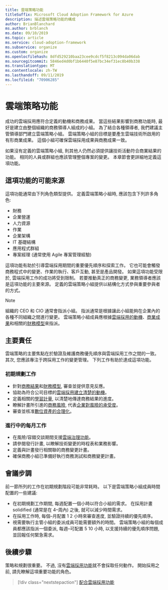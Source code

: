 ```yaml
---
title: 雲端策略功能
titleSuffix: Microsoft Cloud Adoption Framework for Azure
description: 描述雲端策略功能的構成
author: BrianBlanchard
ms.author: brblanch
ms.date: 09/10/2019
ms.topic: article
ms.service: cloud-adoption-framework
ms.subservice: organize
ms.custom: organize
ms.openlocfilehash: 8dfd529210baa23cee9cdcf5f8213c094da06dab
ms.sourcegitcommit: 5846ed4d0bf1b6440f5e87bc34ef31ec8b40b338
ms.translationtype: MT
ms.contentlocale: zh-TW
ms.lasthandoff: 09/11/2019
ms.locfileid: "70906285"
---
```

# <a name="cloud-strategy-capabilities"></a>雲端策略功能

成功的雲端採用應符合定義的動機和商務成果。 當這些結果影響到商務功能時, 最好是建立由整個組織的商務領導人組成的小組。 為了結合各種領導者, 我們建議主管領導部門建立雲端策略小組。 雲端策略小組的目標是要產生雲端技術所啟用的有形商業成果。 這個小組可確保雲端採用成果與商務成果一致。

如果沒有定義的雲端策略小組, 則其他人仍然必須提供讓技術活動符合商業結果的功能。 相同的人員或群組也應該管理整個專案的變更。 本章節會更詳細地定義這項功能。

## <a name="possible-sources-for-this-capability"></a>這項功能的可能來源

這項功能通常由下列角色類型提供。 定義雲端策略小組時, 應該包含下列許多角色:

- 財務
- 企業營運
- 人力資源
- 作業
- 企業架構
- IT 基礎結構
- 應用程式群組
- 專案經理 (通常使用 Agile 專案管理經驗)

這項功能有助於引導雲端採用期間的重要優先順序和探索工作。 它也可能會觸發商務程式中的變更、作業的執行、客戶互動, 甚至是產品開發。 如果這項功能受限於, 雲端採用工作的成功將受到限制。 若要推動真正的商務變更, 業務領導者應該是這項功能的主要來源。 定義的雲端策略小組提供以結構化方式參與重要參與者的方式。

> [!NOTE]
> 組織的 CEO 和 CIO 通常會指派小組。 指派通常是根據讓此小組能夠在企業內的各種不同組織之間進行變更。 雲端策略小組成員應根據[雲端採用的動機](../business-strategy/motivations-why-are-we-moving-to-the-cloud.md)、[商業成果](../business-strategy/business-outcomes/index.md)和相關的[財務模型](../business-strategy/financial-models.md)來指派。

## <a name="key-responsibilities"></a>主要責任

雲端策略的主要焦點在於驗證及維護商務優先順序與雲端採用工作之間的一致。 其次, 您應該專注于跨採用工作的變更管理。 下列工作有助於達成這項功能。

### <a name="early-planning-tasks"></a>初期規劃工作

- 針對[商務結果](../business-strategy/business-outcomes/index.md)和[財務模型](../business-strategy/financial-models.md), 審查並提供意見反應。
- 協助為符合公司目標的[雲端採用建立清楚的動機](../business-strategy/motivations-why-are-we-moving-to-the-cloud.md)。
- 定義相關的[學習計量](../business-strategy/learning-metrics.md), 以清楚地傳達商務結果的進度。
- 瞭解計畫所引進的[商務風險](../governance/policy-compliance/risk-tolerance.md), 代表[企業對風險的承受度](../governance/policy-compliance/risk-tolerance.md)。
- 審查並核准[數位資產的合理化](../digital-estate/rationalize.md)。

### <a name="ongoing-monthly-tasks"></a>進行中的每月工作

- 在風險/容錯交談期間支援[雲端治理功能](./cloud-governance.md)。
- 請參閱發行計畫, 以瞭解技術變更的時程表和業務影響。
- 定義與計畫發行相關聯的商務變更計畫。
- 確保商務小組已準備好執行商務測試和商務變更計畫。

## <a name="meeting-cadence"></a>會議步調

前一節所列的工作在初期規劃階段可能非常耗時。 以下是雲端策略小組成員時間配置的一些建議:

- 在初期規劃工作期間, 每週配置一個小時以符合小組的需求。 在採用計畫 solidified (通常是在 4&ndash;周內) 之後, 就可以減少時間需求。
- 在採用工作時, 每個&ndash;月配置 1 2 小時來審查進度, 並驗證持續的優先順序。
- 視需要執行主管小組的委派成員可能需要額外的時間。 雲端策略小組的每個成員都應該指派一個委派, 每週&ndash;可配置 5 10 小時, 以支援持續的優先順序問題, 並回報任何緊急需求。

## <a name="next-steps"></a>後續步驟

策略和規劃很重要。 不過, 沒有[雲端採用功能](./cloud-adoption.md)就不會採取任何動作。 開始採用之前, 請先瞭解這項重要功能的角色。

> [!div class="nextstepaction"]
> [配合雲端採用功能](./cloud-adoption.md)
